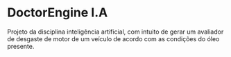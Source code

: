 # DoctorEngine I.A
Projeto da disciplina inteligência artificial, com intuito de gerar um avaliador de desgaste de motor de um veículo de acordo com as condições do óleo presente.
